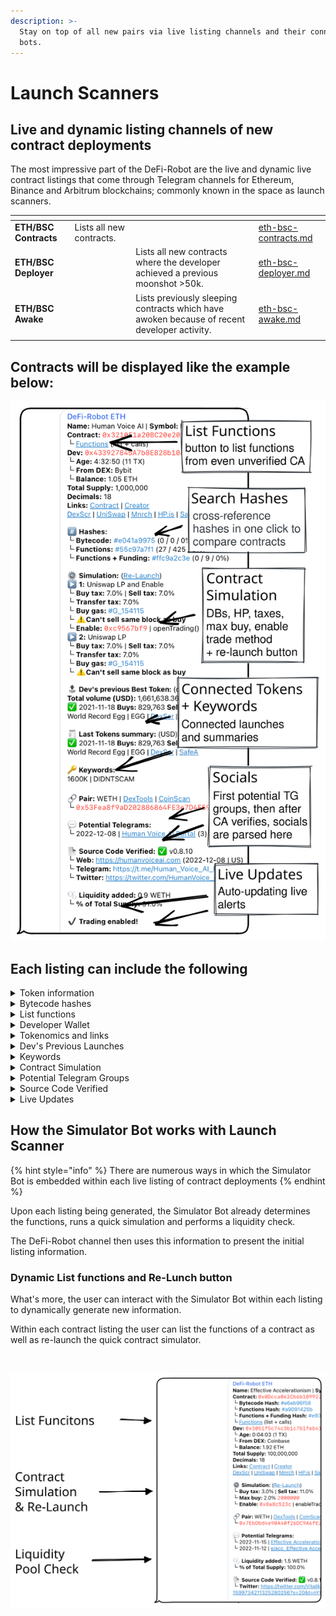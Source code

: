 ```yaml
---
description: >-
  Stay on top of all new pairs via live listing channels and their connected
  bots.
---
```


# Launch Scanners

##

## Live and dynamic listing channels of new contract deployments

The most impressive part of the DeFi-Robot are the live and dynamic live contract listings that come through Telegram channels for Ethereum, Binance and Arbitrum blockchains; commonly known in the space as launch scanners.

<table data-view="cards"><thead><tr><th></th><th></th><th></th><th data-hidden data-card-target data-type="content-ref"></th></tr></thead><tbody><tr><td><strong>ETH/BSC Contracts</strong></td><td>Lists all new contracts.</td><td></td><td><a href="eth-bsc-contracts.md">eth-bsc-contracts.md</a></td></tr><tr><td><strong>ETH/BSC Deployer</strong></td><td></td><td>Lists all new contracts where the developer achieved a previous moonshot >50k.</td><td><a href="eth-bsc-deployer.md">eth-bsc-deployer.md</a></td></tr><tr><td><strong>ETH/BSC Awake</strong></td><td></td><td>Lists previously sleeping contracts which have awoken because of recent developer activity.</td><td><a href="eth-bsc-awake.md">eth-bsc-awake.md</a></td></tr><tr><td></td><td></td><td></td><td></td></tr></tbody></table>

## Contracts will be displayed like the example below:&#x20;

<img src="../../.gitbook/assets/file.drawing.svg" alt="" class="gitbook-drawing">

## Each listing can include the following

<details>

<summary>Token information</summary>

First section of each listing always contains the token name, contract address and the corresponding trading ticker.

</details>

<details>

<summary>Bytecode hashes </summary>

Included are three hashes all clickable so you can quickly cross-reference previous launches for matching hashes.&#x20;

This is useful to see which past projects with matching hashes were scams and which ones were not.

**1. Bytecode Hash**

Where the bytecode of the contract is hashed.

#### 2. Functions Hash

Where the contract functions list and callable functions are hashed.

#### 3. Functions + Funding Hash

Where the contract functions and the funding source of developer's wallet (Binance, Coinbase, ...) are hashed together.&#x20;

Usually a dev use same DEX so could be useful to find all other contracts, with same hash, from same DEX.

</details>

<details>

<summary>List functions</summary>

Click **`functions`** and then **`/start`** on the next page to list all available functions. This works even with unverified contracts on the blockchain.

</details>

<details>

<summary>Developer Wallet</summary>

See the developer wallet and where it's funding came from as well as age of wallet.

</details>

<details>

<summary>Tokenomics and links</summary>

Here available is the total supply, decimals, and all necessary links about the contract.

</details>

<details>

<summary> Dev's Previous Launches</summary>

Split into two sections:

#### Dev's previous Best Token

* Total volume (swaps)
* Name | Ticker
* Launch date
* Links

#### Last Tokens summary

Lists and summary of last tokens

* Buys | Sells
* Links

</details>

<details>

<summary>Keywords</summary>

Quickly get an idea of what to expect with keywords such as:

* DIDN'T SCAM
* 400K
* RUGGED&#x20;

</details>

<details>

<summary>Contract Simulation</summary>

The results of the initial contract simulation are returned here where you can find information on:

* Buy and sell taxes
* Transfer tax
* Deadblocks
* Honeypot status
* Enable trading method

</details>

<details>

<summary>Potential Telegram Groups</summary>

This sections provides a list of Telegram groups which could correspond to the token launch.

</details>

<details>

<summary>Source Code Verified</summary>

This sections automatically parses any social media links or websites found within the contract when it becomes publicly verified by the deveoper.

⚠️ \[Hidden Mint] at \_mint"

It can also include a Hiddent Mint warning; If you see this it's recommended to check the contract. Most of the time it's used to create the initial supply (which is not the official way to do it ...), but could also be used by another function to actually mint after launch.

Most of the time it's used to create a rug pull, even if liquidity is locked.



</details>

<details>

<summary>Live Updates</summary>

Live updates occur for the token listing for up to 12 hours or up until it rugs. Notifications are useful  to see:

* Liquidity added
* How many pre-approvals&#x20;
* When token is live for trading
* How many swaps occurred
* If or when it rugs

</details>

## How the Simulator Bot works with Launch Scanner

{% hint style="info" %}
There are numerous ways in which the Simulator Bot is embedded within each live listing of contract deployments
{% endhint %}

Upon each listing being generated, the Simulator Bot already determines the functions, runs a quick simulation and performs a liquidity check.&#x20;

The DeFi-Robot channel then uses this information to present the initial listing information.

### Dynamic List functions and Re-Lunch button

What's more, the user can interact with the Simulator Bot within each listing to dynamically generate new information.

Within each contract listing the user can list the functions of a contract as well as re-launch the quick contract simulator.

<figure><img src="../../.gitbook/assets/list-functions-and-re-launch-simulation.gif" alt=""><figcaption></figcaption></figure>

<img src="../../.gitbook/assets/file.drawing (14).svg" alt="" class="gitbook-drawing">
